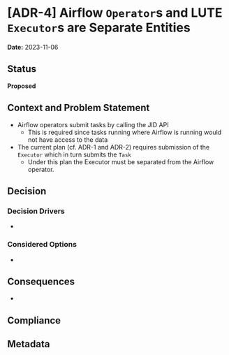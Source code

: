 # [ADR-4] Airflow `Operator`s and LUTE `Executor`s are Separate Entities

**Date:** 2023-11-06

## Status
**Proposed**

## Context and Problem Statement
- Airflow operators submit tasks by calling the JID API
  - This is required since tasks running where Airflow is running would not have access to the data
- The current plan (cf. ADR-1 and ADR-2) requires submission of the `Executor` which in turn submits the `Task`
  - Under this plan the Executor must be separated from the Airflow operator.

## Decision
### Decision Drivers
*

### Considered Options
*

## Consequences
*

## Compliance

## Metadata
